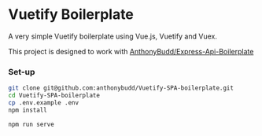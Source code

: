 # Vuetify Boilerplate
A very simple Vuetify boilerplate using Vue.js, Vuetify and Vuex.

This project is designed to work with [AnthonyBudd/Express-Api-Boilerplate](https://github.com/anthonybudd/express-api-boilerplate)


### Set-up
```sh
git clone git@github.com:anthonybudd/Vuetify-SPA-boilerplate.git
cd Vuetify-SPA-boilerplate
cp .env.example .env
npm install

npm run serve
```

